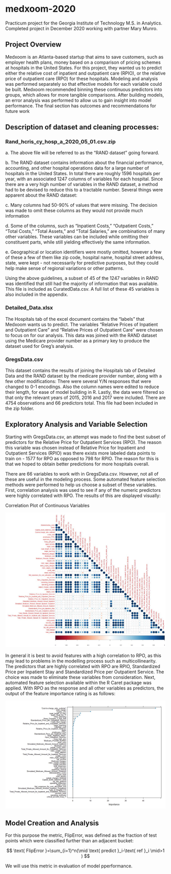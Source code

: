 # medxoom-2020

Practicum project for the Georgia Institute of Technology M.S. in Analytics. Completed project in December 2020 working with partner Mary Munro. 


## Project Overview

Medxoom is an Atlanta-based startup that aims to save customers, such as employer health
plans, money based on a comparison of pricing schemes at hospitals in the United States. For
this project, they wanted us to predict either the relative cost of inpatient and outpatient care
(RPIO), or the relative price of outpatient care (RPO) for these hospitals. Modeling and analysis
was performed separately so that effective models for each variable could be built. Medxoom
recommended binning these continuous predictors into groups, which allows for more tangible
comparisons. After building models, an error analysis was performed to allow us to gain insight
into model performance. The final section has outcomes and recommendations for future work


## Description of dataset and cleaning processes:

### Rand_hcris_cy_hosp_a_2020_05_01.csv.zip
   
a. The above file will be referred to as the “RAND dataset” going forward.

b. The RAND dataset contains information about the financial performance,
accounting, and other hospital operations data for a large number of hospitals in
the United States. In total there are roughly 1596 hospitals per year, with an
associated 1247 columns of variables for each hospital. Since there are a very
high number of variables in the RAND dataset, a method had to be devised to
reduce this to a tractable number. Several things were apparent about the RAND
dataset:

c. Many columns had 50-90% of values that were missing. The decision was made
to omit these columns as they would not provide much information

d. Some of the columns, such as “Inpatient Costs,” “Outpatient Costs,” “Total
Costs,” “Total Assets,” and “Total Salaries,” are combinations of many other
variables. These variables can be included while omitting their constituent parts,
while still yielding effectively the same information.

e. Geographical or location identifiers were mostly omitted, however a few of these a few 
of them like zip code, hospital name, hospital street address, state, were kept - not necessarily 
for predictive purposes, but they could help make sense of
regional variations or other patterns.

Using the above guidelines, a subset of 45 of the 1247 variables in RAND was
identified that still had the majority of information that was available. This file is
included as CuratedData.csv. A full list of these 45 variables is also included in
the appendix.

### Detailed_Data.xlsx

The Hospitals tab of the excel document contains the “labels” that Medxoom wants us to
predict. The variables “Relative Prices of Inpatient and Outpatient Care” and “Relative
Prices of Outpatient Care” were chosen to focus on for our analysis. This data was
joined with the RAND dataset using the Medicare provider number as a primary key to
produce the dataset used for Greg’s analysis.


### GregsData.csv

This dataset contains the results of joining the Hospitals tab of Detailed Data and the
RAND dataset by the medicare provider number, along with a few other modifications:
There were several Y/N responses that were changed to 0-1 encodings. Also the column
names were edited to reduce their length, for ease of model building in R. Lastly, the
data were filtered so that only the relevant years of 2015, 2016 and 2017 were included.
There are 4754 observations and 66 predictors total. This file had been included in the
zip folder.


## Exploratory Analysis and Variable Selection

Starting with GregsData.csv, an attempt was made to find the best subset of predictors for the
Relative Price for Outpatient Services (RPO). The reason this variable was chosen instead of
Relative Price for Inpatient and Outpatient Services (RPIO) was there exists more labeled data
points to train on - 1577 for RPO as opposed to 798 for RPIO. The reason for this is that we
hoped to obtain better predictions for more hospitals overall.

There are 66 variables to work with in GregsData.csv. However, not all of these are useful in the
modeling process. Some automated feature selection methods were performed to help us
choose a subset of these variables. First, correlation analysis was used to see if any of the
numeric predictors were highly correlated with RPO. The results of this are displayed visually:

Correlation Plot of Continuous Variables

![corrplot](https://github.com/schr0841/medxoom-2020/blob/main/images/corrplot.png)

In general it is best to avoid features with a high correlation to RPO, as this may lead to
problems in the modelling process such as multicollinearity. The predictors that are highly
correlated with RPO are RPIO, Standardized Price per Inpatient Stay and Standardized Price
per Outpatient Service. The choice was made to eliminate these variables from consideration.
Next, automated feature selection available within the R Caret package was applied. With RPO
as the response and all other variables as predictors, the output of the feature importance rating
is as follows:

![variableimportance](https://github.com/schr0841/medxoom-2020/blob/main/images/variableselection.jpeg)

## Model Creation and Analysis 

For this purpose the metric, FlipError, was defined as the fraction of test points which were classified further than an adjacent bucket:


$$ \text{ FlipError }=\sum_{i=1}^n(\mid \text{ predict }_i-\text{ ref }_i \mid>1 ) $$


We will use this metric in evaluation of model pperformance.


